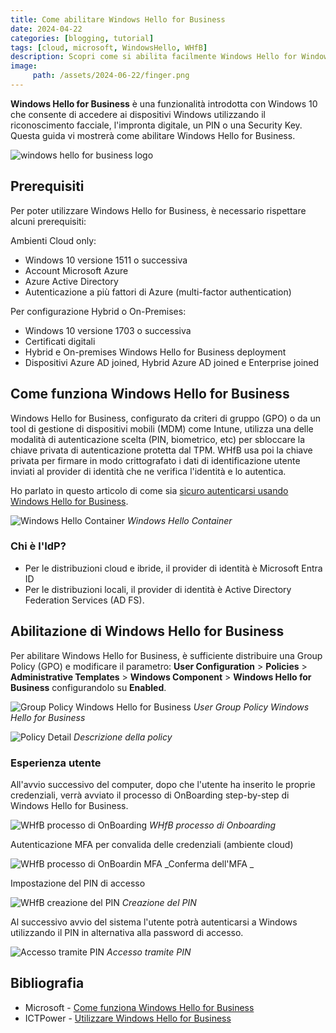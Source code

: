 ```yaml
---
title: Come abilitare Windows Hello for Business
date: 2024-04-22
categories: [blogging, tutorial]
tags: [cloud, microsoft, WindowsHello, WHfB] 
description: Scopri come si abilita facilmente Windows Hello for Windows e la user experience...
image:
     path: /assets/2024-06-22/finger.png
---
```


**Windows Hello for Business** è una funzionalità introdotta con Windows
10 che consente di accedere ai dispositivi Windows utilizzando il
riconoscimento facciale, l\'impronta digitale, un PIN o una Security
Key. Questa guida vi mostrerà come abilitare Windows Hello for Business.

![windows hello for business logo](/assets/2024-06-22/image1.jpeg)

## Prerequisiti

Per poter utilizzare Windows Hello for Business, è necessario rispettare
alcuni prerequisiti:

Ambienti Cloud only:
-   Windows 10 versione 1511 o successiva
-   Account Microsoft Azure
-   Azure Active Directory
-   Autenticazione a più fattori di Azure (multi-factor authentication)

Per configurazione Hybrid o On-Premises:
-   Windows 10 versione 1703 o successiva
-   Certificati digitali
-   Hybrid e On-premises Windows Hello for Business deployment
-   Dispositivi Azure AD joined, Hybrid Azure AD joined e Enterprise
    joined

## Come funziona Windows Hello for Business

Windows Hello for Business, configurato da criteri di gruppo (GPO) o da
un tool di gestione di dispositivi mobili (MDM) come Intune, utilizza
una delle modalità di autenticazione scelta (PIN, biometrico, etc) per
sbloccare la chiave privata di autenticazione protetta dal TPM. WHfB usa
poi la chiave privata per firmare in modo crittografato i dati di
identificazione utente inviati al provider di identità che ne verifica
l\'identità e lo autentica.

Ho parlato in questo articolo di come sia [sicuro autenticarsi usando
Windows Hello for
Business](https://danyweb.it/posts/Windows-Hello-for-Business-tu-sei-la-chiave/).

![Windows Hello Container](/assets/2024-06-22/image2.png)
_Windows Hello Container_

### Chi è l'IdP?

-   Per le distribuzioni cloud e ibride, il provider di identità è
    Microsoft Entra ID
-   Per le distribuzioni locali, il provider di identità è Active
    Directory Federation Services (AD FS).

## Abilitazione di Windows Hello for Business

Per abilitare Windows Hello for Business, è sufficiente distribuire una
Group Policy (GPO) e modificare il parametro: **User Configuration** \>
**Policies** \> **Administrative Templates** \> **Windows Component** \>
**Windows Hello for Business** configurandolo su **Enabled**.

![Group Policy Windows Hello for Business](/assets/2024-06-22/image3.png)
_User Group Policy Windows Hello for Business_

![Policy Detail](/assets/2024-06-22/image4.png)
_Descrizione della policy_

### Esperienza utente

All'avvio successivo del computer, dopo che l'utente ha inserito le
proprie credenziali, verrà avviato il processo di OnBoarding
step-by-step di Windows Hello for Business.

![WHfB processo di OnBoarding](/assets/2024-06-22/image5.png)
_WHfB processo di Onboarding_

Autenticazione MFA per convalida delle credenziali (ambiente cloud)

![WHfB processo di OnBoardin MFA](/assets/2024-06-22/image6.png)
_Conferma dell'MFA _

Impostazione del PIN di accesso

![WHfB creazione del PIN](/assets/2024-06-22/image7.png)
_Creazione del PIN_

Al successivo avvio del sistema l'utente potrà autenticarsi a Windows
utilizzando il PIN in alternativa alla password di accesso.

![Accesso tramite PIN](/assets/2024-06-22/image8.png)
_Accesso tramite PIN_

## Bibliografia

-   Microsoft - [Come funziona Windows Hello for
    Business](https://learn.microsoft.com/it-it/windows/security/identity-protection/hello-for-business/how-it-works)
-   ICTPower - [Utilizzare Windows Hello for Business](https://www.ictpower.it/sistemi-operativi/utilizzare-windows-hello-for-business-per-laccesso-ad-active-directory-ed-azure-ad.htm)
